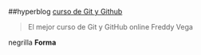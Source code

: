 ##hyperblog
[curso de Git y Github](https://platzi.com)
>El mejor curso de Git y GitHub online 
>Freddy Vega

negrilla **Forma** 
